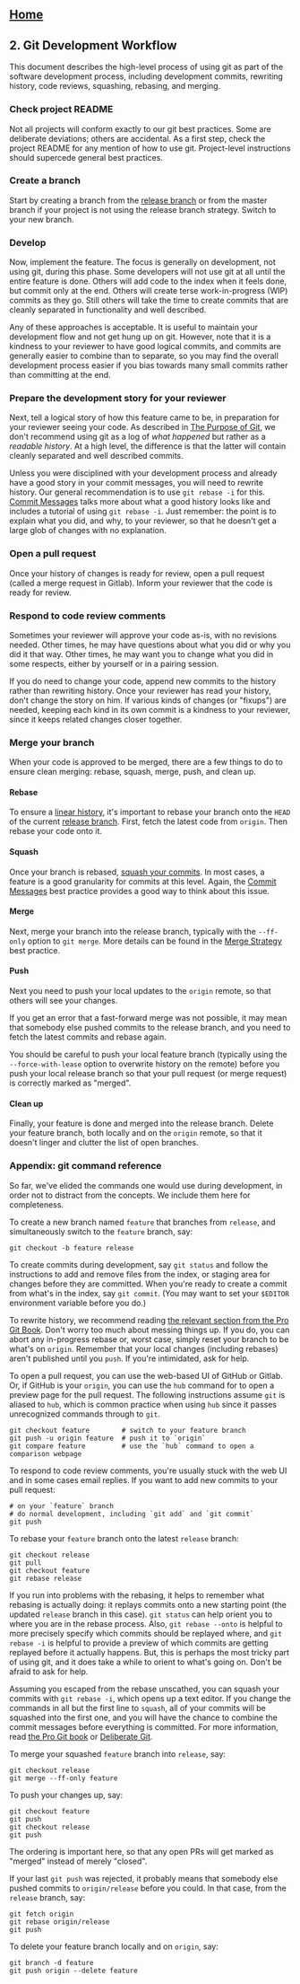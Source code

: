 ## [Home](../README.md)

## 2. Git Development Workflow

This document describes the high-level process of using git as part of the
software development process, including development commits, rewriting history,
code reviews, squashing, rebasing, and merging.

### Check project README

Not all projects will conform exactly to our git best practices. Some are
deliberate deviations; others are accidental. As a first step, check the project
README for any mention of how to use git. Project-level instructions should
supercede general best practices.

### Create a branch

Start by creating a branch from the [release branch](release-branching.md) or
from the master branch if your project is not using the release branch strategy.
Switch to your new branch.

### Develop

Now, implement the feature. The focus is generally on development, not using
git, during this phase. Some developers will not use git at all until the entire
feature is done. Others will add code to the index when it feels done, but
commit only at the end. Others will create terse work-in-progress (WIP) commits
as they go. Still others will take the time to create commits that are cleanly
separated in functionality and well described.

Any of these approaches is acceptable. It is useful to maintain your development
flow and not get hung up on git. However, note that it is a kindness to your
reviewer to have good logical commits, and commits are generally easier to
combine than to separate, so you may find the overall development process easier
if you bias towards many small commits rather than committing at the end.

### Prepare the development story for your reviewer

Next, tell a logical story of how this feature came to be, in preparation for
your reviewer seeing your code. As described
in [The Purpose of Git](purpose-of-git.md), we don't recommend using git as a
log of _what happened_ but rather as a _readable history_. At a high level, the
difference is that the latter will contain cleanly separated and well described
commits.

Unless you were disciplined with your development process and already have a
good story in your commit messages, you will need to rewrite history. Our
general recommendation is to use `git rebase -i` for
this. [Commit Messages](commit-messages.md) talks more about what a good
history looks like and includes a tutorial of using `git rebase -i`. Just
remember: the point is to explain what you did, and why, to your reviewer, so
that he doesn't get a large glob of changes with no explanation.

### Open a pull request

Once your history of changes is ready for review, open a pull request (called a
merge request in Gitlab). Inform your reviewer that the code is ready for
review.

### Respond to code review comments

Sometimes your reviewer will approve your code as-is, with no revisions needed.
Other times, he may have questions about what you did or why you did it that
way. Other times, he may want you to change what you did in some respects,
either by yourself or in a pairing session.

If you do need to change your code, append new commits to the history rather
than rewriting history. Once your reviewer has read your history, don't change
the story on him. If various kinds of changes (or "fixups") are needed, keeping
each kind in its own commit is a kindness to your reviewer, since it keeps
related changes closer together.

### Merge your branch

When your code is approved to be merged, there are a few things to do to ensure
clean merging: rebase, squash, merge, push, and clean up.

#### Rebase

To ensure a [linear history](linear-history.git), it's important to rebase
your branch onto the `HEAD` of the
current [release branch](release-branching.md). First, fetch the latest code
from `origin`. Then rebase your code onto it.

#### Squash

Once your branch is rebased, [squash your commits](squashing.md). In most
cases, a feature is a good granularity for commits at this level. Again,
the [Commit Messages](commit-messages.md) best practice provides a good way
to think about this issue.

#### Merge

Next, merge your branch into the release branch, typically with the `--ff-only`
option to `git merge`. More details can be found in
the [Merge Strategy](merge-strategy.md) best practice.

#### Push

Next you need to push your local updates to the `origin` remote, so that others
will see your changes.

If you get an error that a fast-forward merge was not possible, it may mean that
somebody else pushed commits to the release branch, and you need to fetch the
latest commits and rebase again.

You should be careful to push your local feature branch (typically using the
`--force-with-lease` option to overwrite history on the remote) before you push
your local release branch so that your pull request (or merge request) is
correctly marked as "merged".

#### Clean up

Finally, your feature is done and merged into the release branch. Delete your
feature branch, both locally and on the `origin` remote, so that it doesn't
linger and clutter the list of open branches.

### Appendix: git command reference

So far, we've elided the commands one would use during development, in order not
to distract from the concepts. We include them here for completeness.

To create a new branch named `feature` that branches from `release`, and
simultaneously switch to the `feature` branch, say:

```
git checkout -b feature release
```

To create commits during development, say `git status` and follow the
instructions to add and remove files from the index, or staging area for changes
before they are committed. When you're ready to create a commit from what's in
the index, say `git commit`. (You may want to set your `$EDITOR` environment
variable before you do.)

To rewrite history, we recommend reading
[the relevant section from the Pro Git Book](https://git-scm.com/book/en/v2/Git-Tools-Rewriting-History).
Don't worry too much about messing things up. If you do, you can abort any
in-progress rebase or, worst case, simply reset your branch to be what's on
`origin`. Remember that your local changes (including rebases) aren't published
until you `push`. If you're intimidated, ask for help.

To open a pull request, you can use the web-based UI of GitHub or Gitlab. Or, if
GitHub is your `origin`, you can use the `hub` command for to open a preview
page for the pull request. The following instructions assume `git` is aliased to
`hub`, which is common practice when using `hub` since it passes unrecognized
commands through to `git`.

```
git checkout feature        # switch to your feature branch
git push -u origin feature  # push it to `origin`
git compare feature         # use the `hub` command to open a comparison webpage
```

To respond to code review comments, you're usually stuck with the web UI and in
some cases email replies. If you want to add new commits to your pull request:

```
# on your `feature` branch
# do normal development, including `git add` and `git commit`
git push
```

To rebase your `feature` branch onto the latest `release` branch:

```
git checkout release
git pull
git checkout feature
git rebase release
```

If you run into problems with the rebasing, it helps to remember what rebasing
is actually doing: it replays commits onto a new starting point (the updated
`release` branch in this case). `git status` can help orient you to where you
are in the rebase process. Also, `git rebase --onto` is helpful to more
precisely specify which commits should be replayed where, and `git rebase -i` is
helpful to provide a preview of which commits are getting replayed before it
actually happens. But, this is perhaps the most tricky part of using git, and it
does take a while to orient to what's going on. Don't be afraid to ask for help.

Assuming you escaped from the rebase unscathed, you can squash your commits with
`git rebase -i`, which opens up a text editor. If you change the commands in all
but the first line to `squash`, all of your commits will be squashed into the
first one, and you will have the chance to combine the commit messages before
everything is committed. For more information, read
[the Pro Git book](https://git-scm.com/book/en/v2/Git-Tools-Rewriting-History#_squashing) or
[Deliberate Git](http://www.rakeroutes.com/blog/deliberate-git/).

To merge your squashed `feature` branch into `release`, say:

```
git checkout release
git merge --ff-only feature
```

To push your changes up, say:

```
git checkout feature
git push
git checkout release
git push
```

The ordering is important here, so that any open PRs will get marked as "merged"
instead of merely "closed".

If your last `git push` was rejected, it probably means that somebody else
pushed commits to `origin/release` before you could. In that case, from the
`release` branch, say:

```
git fetch origin
git rebase origin/release
git push
```

To delete your feature branch locally and on `origin`, say:

```
git branch -d feature
git push origin --delete feature
```

